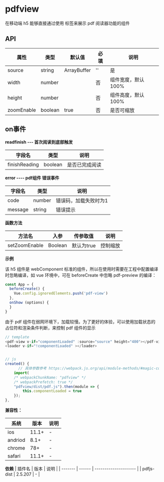 # pdfview

在移动端 h5 能够直接通过使用 <pdf-view> 标签来展示 pdf 阅读器功能的组件

## API

| 属性             | 类型    | 默认值 | 必填 | 说明                                                                       |
| ---------------- | ------- | ------ | ---- | -------------------------------------------------------------------------- |
| source              | string|ArrayBuffer  | ''     | 是   | pdf资源，支持http协议或ArrayBuffer 类型数据                                           |
| width            | number  |        | 否   | 组件宽度，默认100%                                                       |
| height           | number  |        | 否   | 组件高度，默认100%                                                         |
| zoomEnable           | boolean  | true | 否   | 是否可缩放                                                      |

## on事件

**readfinish --- 首次阅读到底部触发**

| 字段名        | 类型    | 说明           |
| ------------- | ------- | -------------- |
| finishReading | boolean | 是否已完成阅读 |

**error ---- pdf组件 错误事件**

| 字段名  | 类型   | 说明                  |
| ------- | ------ | --------------------- |
| code    | number | 错误码，加载失败时为1 |
| message | string | 错误提示              |

**函数方法**

| 方法名  | 入参   | 传参取值 | 说明                  |
| ------- | ------ | ------ |--------------------- |
| setZoomEnable    | Boolean |  默认为true | 控制缩放 |

**示例**

该 h5 组件是 webComponent 标准的组件，所以在使用时需要在工程中配置编译时忽略编译，如 vue 环境中，可在 beforeCreate 中忽略 pdf-preview 的编译：

```js
const App = {
  beforeCreate() {
    Vue.config.ignoredElements.push('pdf-view')
  },
  onShow (options) {
  }
}
```

由于 pdf 组件在弱网环境下，加载较慢。为了更好的体验，可以使用加载状态的占位符和渲染条件判断，来控制 pdf 组件的显示

``` js
// template
<pdf-view v-if="componentLoaded" :source="source" height="400"></pdf-view>
<loader v-if="!componentLoaded" ></loader>


// js
created() {
      // 具体参数参考 https://webpack.js.org/api/module-methods/#magic-comments
    import(
    /* webpackChunkName: "pdfview" */
    /* webpackPrefetch: true */
    "pdfview/dist/pdf.js").then(module => {
        this.componentLoaded = true
    });
},
```



**兼容性：**

| 系统  | 版本   | 说明                  |
| ------- | ------ | --------------------- |
| ios    | 11.1+ | - |
| andriod | 8.1+ | -  |
| chrome | 78+ | -  |
| safari  | 11.1+ | - |

**依赖**
| 插件名  | 版本   | 说明                  |
| ------- | ------ | --------------------- |
| pdfjs-dist | 2.5.207 | - |
